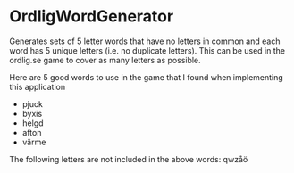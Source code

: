 # OrdligWordGenerator
Generates sets of 5 letter words that have no letters in common and each word has 5 unique letters (i.e. no duplicate letters). This can be used in the  ordlig.se game to cover as many letters as possible.

Here are 5 good words to use in the game that I found when implementing this application
- pjuck
- byxis
- helgd
- afton
- värme

The following letters are not included in the above words: qwzåö
